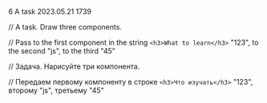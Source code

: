 6 A task 2023.05.21 1739

// A task. Draw three components.

//     Pass to the first component in the string `<h3>What to learn</h3>` "123", to the second "js", to the third "45"

// Задача. Нарисуйте три компонента.

// Передаем первому компоненту в строке `<h3>Что изучать</h3>` "123", второму "js", третьему "45"